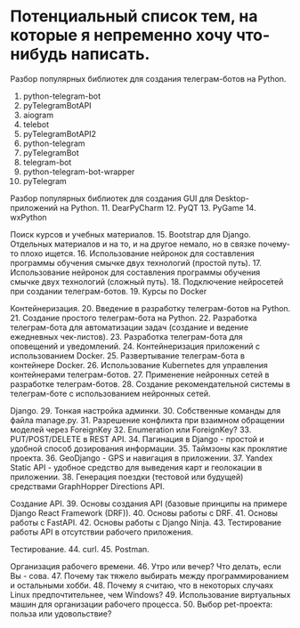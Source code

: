 # Потенциальный список тем, на которые я непременно хочу что-нибудь написать.

Разбор популярных библиотек для создания телеграм-ботов на Python.
1. python-telegram-bot  
2. pyTelegramBotAPI
3. aiogram
4. telebot
5. pyTelegramBotAPI2
6. python-telegram
7. pyTelegramBot
8. telegram-bot
9. python-telegram-bot-wrapper    
10. pyTelegram

Разбор популярных библиотек для создания GUI для Desktop-приложений на Python.
11. DearPyCharm
12. PyQT
13. PyGame
14. wxPython

Поиск курсов и учебных материалов.
15. Bootstrap для Django. Отдельных материалов и на то, и на другое немало, но в связке почему-то плохо ищется. 
16. Использование нейронок для составления программы обучения смычке двух технологий (простой путь).
17. Использование нейронок для составления программы обучения смычке двух технологий (сложный путь).
18. Подключение нейросетей при создании телеграм-ботов.
19. Курсы по Docker

Контейнеризация.
20. Введение в разработку телеграм-ботов на Python.
21. Создание простого телеграм-бота на Python.
22. Разработка телеграм-бота для автоматизации задач (создание и ведение ежедневных чек-листов).
23. Разработка телеграм-бота для оповещений и уведомлений.
24. Контейнеризация приложений с использованием Docker.
25. Развертывание телеграм-бота в контейнере Docker.
26. Использование Kubernetes для управления контейнерами телеграм-ботов.
27. Применение нейронных сетей в разработке телеграм-ботов.
28. Создание рекомендательной системы в телеграм-боте с использованием нейронных сетей.

Django.
29. Тонкая настройка админки.
30. Собственные команды для файла manage.py.
31. Разрешение конфликта при взаимном обращении моделей через ForeignKey
32. Enumeration или ForeignKey?
33. PUT/POST/DELETE в REST API.
34. Пагинация в Django - простой и удобной способ дозирования информации.
35. Таймзоны как проклятие проекта.
36. GeoDjango - GPS и навигация в приложении.
37. Yandex Static API - удобное средство для выведения карт и геолокации в приложении.
38. Генерация поездки (тестовой или будущей) средствами GraphHopper Directions API.

Создание API.
39. Основы создания API (базовые принципы на примере Django React Framework (DRF)).
40. Основы работы с DRF. 
41. Основы работы с FastAPI.
42. Основы работы с Django Ninja.
43. Тестирование работы API в отсутствии рабочего приложения.

Тестирование.
44. curl.
45. Postman.

Организация рабочего времени.
46. Утро или вечер? Что делать, если Вы - сова.
47. Почему так тяжело выбирать между программированием и остальными хобби.
48. Почему я считаю, что в некоторых случаях Linux предпочтительнее, чем Windows?
49. Использование виртуальных машин для организации рабочего процесса.
50. Выбор pet-проекта: польза или удовольствие?